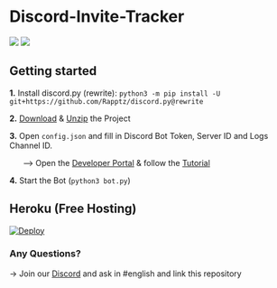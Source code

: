 # Discord-Invite-Tracker

<a href="https://discord.gg/pfTPtXk"><img src="https://discordapp.com/api/guilds/365116470339960832/embed.png"/></a>
<a href="https://github.com/Crypti-x/Discord-Invite-Tracker/fork"><img src="https://img.shields.io/badge/PRs-welcome-brightgreen.svg?style=flat-square" /></a>
## Getting started
**1.** Install discord.py (rewrite): `python3 -m pip install -U git+https://github.com/Rapptz/discord.py@rewrite`

**2.** [Download](https://github.com/Crypti-x/Discord-Invite-Tracker/archive/master.zip) & [Unzip](https://www.7-zip.org) the Project

**3.** Open `config.json` and fill in Discord Bot Token, Server ID and Logs Channel ID.

       --> Open the [Developer Portal](https://discordapp.com/developers/applications/me/create) & follow the [Tutorial](https://i.imgur.com/vR4C6Mh.gif)
       
**4.** Start the Bot (`python3 bot.py`)

## Heroku (Free Hosting)
[![Deploy](https://www.herokucdn.com/deploy/button.svg)](https://heroku.com/deploy?template=https://github.com/Crypti-x/Discord-Invite-Tracker)


### Any Questions?
-> Join our [Discord](https://discord.gg/pfTPtXk) and ask in #english and link this repository
